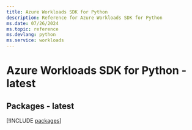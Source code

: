 ```yaml
---
title: Azure Workloads SDK for Python
description: Reference for Azure Workloads SDK for Python
ms.date: 07/26/2024
ms.topic: reference
ms.devlang: python
ms.service: workloads
---
```

# Azure Workloads SDK for Python - latest
## Packages - latest
[!INCLUDE [packages](workloads-index.md)]